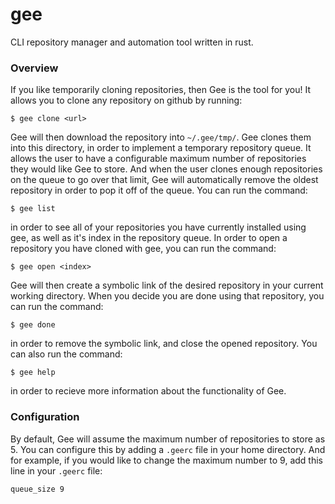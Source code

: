 # gee
CLI repository manager and automation tool written in rust.

### Overview
If you like temporarily cloning repositories, then Gee is the tool for you! It allows you to clone any repository on github by running:

    $ gee clone <url>

Gee will then download the repository into ```~/.gee/tmp/```. Gee clones them into this directory, in order to implement a temporary repository queue. It allows the user to have a configurable maximum number of repositories they would like Gee to store. And when the user clones enough repositories on the queue to go over that limit, Gee will automatically remove the oldest repository in order to pop it off of the queue. You can run the command:

    $ gee list

in order to see all of your repositories you have currently installed using gee, as well as it's index in the repository queue. In order to open a repository you have cloned with gee, you can run the command:

    $ gee open <index>

Gee will then create a symbolic link of the desired repository in your current working directory. When you decide you are done using that repository, you can run the command:

    $ gee done

in order to remove the symbolic link, and close the opened repository. You can also run the command:

    $ gee help

in order to recieve more information about the functionality of Gee. 

### Configuration
By default, Gee will assume the maximum number of repositories to store as 5. You can configure this by adding a ```.geerc``` file in your home directory. And for example, if you would like to change the maximum number to 9, add this line in your ```.geerc``` file:
```
queue_size 9
```